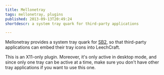 ```yaml
---
title: Mellonetray
tags: mellonetray, plugins
published: 2013-09-13T20:49:24
shortdescr: a system tray quark for third-party applications

---
```


Mellonetray provides a system tray quark for [SB2](/plugins-sb2), so
that third-party applications can embed their tray icons into
LeechCraft.

This is an X11-only plugin. Moreover, it's only active in desktop mode,
and since only one tray can be active at a time, make sure you don't
have other tray applications if you want to use this one.
